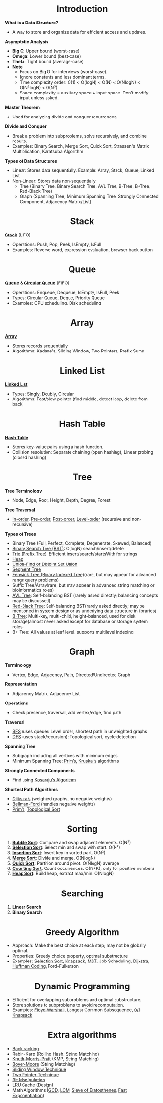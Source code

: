 # <h1 align=center>Introduction</h1>

**What is a Data Structure?**

- A way to store and organize data for efficient access and updates.

**Asymptotic Analysis**

- **Big O**: Upper bound (worst-case)
- **Omega**: Lower bound (best-case)
- **Theta**: Tight bound (average-case)
- **Note**:
  - Focus on Big O for interviews (worst-case).
  - Ignore constants and less dominant terms.
  - Time complexity order: O(1) < O(logN) < O(N) < O(NlogN) < O(N²logN) < O(N³)
  - Space complexity = auxiliary space + input space. Don’t modify input unless asked.

**Master Theorem**

- Used for analyzing divide and conquer recurrences.

**Divide and Conquer**

- Break a problem into subproblems, solve recursively, and combine results.
- Examples: Binary Search, Merge Sort, Quick Sort, Strassen's Matrix Multiplication, Karatsuba Algorithm

**Types of Data Structures**

- Linear: Stores data sequentially. Example: Array, Stack, Queue, Linked List
- Non-Linear: Stores data non-sequentially
  - Tree (Binary Tree, Binary Search Tree, AVL Tree, B-Tree, B+Tree, Red-Black Tree)
  - Graph (Spanning Tree, Minimum Spanning Tree, Strongly Connected Component, Adjacency Matrix/List)

# <h1 align=center>Stack</h1>

[**Stack**](1%20-%20Stack/Implementation.md) (LIFO)

- Operations: Push, Pop, Peek, IsEmpty, IsFull
- Examples: Reverse word, expression evaluation, browser back button

# <h1 align=center>Queue</h1>

[**Queue**](2%20-%20Queue/Implementation.md) & [**Circular Queue**](2%20-%20Queue/Circular%20Queue.md) (FIFO)

- Operations: Enqueue, Dequeue, IsEmpty, IsFull, Peek
- Types: Circular Queue, Deque, Priority Queue
- Examples: CPU scheduling, Disk scheduling

# <h1 align=center>Array</h1>

[**Array**](3%20-%20Array/Implementation.md)

- Stores records sequentially
- Algorithms: Kadane's, Sliding Window, Two Pointers, Prefix Sums

# <h1 align=center>Linked List</h1>

[**Linked List**](4%20-%20Linked%20List/Implementation.md)

- Types: Singly, Doubly, Circular
- Algorithms: Fast/slow pointer (find middle, detect loop, delete from back)

# <h1 align=center>Hash Table</h1>

[**Hash Table**](5%20-%20Hash%20Table/Implementation.md)

- Stores key-value pairs using a hash function.
- Collision resolution: Separate chaining (open hashing), Linear probing (closed hashing)

# <h1 align=center>Tree</h1>

**Tree Terminology**

- Node, Edge, Root, Height, Depth, Degree, Forest

**Tree Traversal**

- [In-order](7%20-%20Tree/Inorder%20Traversal.md), [Pre-order](7%20-%20Tree/Preorder%20Traversal.md), [Post-order](7%20-%20Tree/Postorder%20Traversal.md), [Level-order](7%20-%20Tree/Levelorder%20Traversal.md) (recursive and non-recursive)

**Types of Trees**

- Binary Tree (Full, Perfect, Complete, Degenerate, Skewed, Balanced)
- [Binary Search Tree (BST)](7%20-%20Tree/Binary%20Search%20Tree.md): O(logN) search/insert/delete
- [Trie (Prefix Tree)](7%20-%20Tree/Trie.md): Efficient insert/search/startsWith for strings
- [Heap](7%20-%20Tree/Heap%20Tree.md)
- [Union-Find or Disjoint Set Union](7%20-%20Tree/Union-Find.md)
- [Segment Tree](7%20-%20Tree/Segment%20Tree.md)
- [Fenwick Tree (Binary Indexed Tree)](7%20-%20Tree/Fenwick%20Tree.md)(rare, but may appear for advanced range query problems)
- [Suffix Tree/Array](7%20-%20Tree/Suffix%20Tree.md)(rare, but may appear in advanced string matching or bioinformatics roles)
- [AVL Tree](7%20-%20Tree/AVL%20Tree.md): Self-balancing BST (rarely asked directly; balancing concepts may be discussed)
- [Red-Black Tree](7%20-%20Tree/Red%20Block%20Tree.md): Self-balancing BST(rarely asked directly; may be mentioned in system design or as underlying data structure in libraries)
- [B-Tree](7%20-%20Tree/B-Tree.md): Multi-key, multi-child, height-balanced, used for disk storage(almost never asked except for database or storage system roles)
- [B+ Tree](7%20-%20Tree/B+Tree.md): All values at leaf level, supports multilevel indexing

# <h1 align=center>Graph</h1>

**Terminology**

- Vertex, Edge, Adjacency, Path, Directed/Undirected Graph

**Representation**

- Adjacency Matrix, Adjacency List

**Operations**

- Check presence, traversal, add vertex/edge, find path

**Traversal**

- [BFS](8%20-%20Graph/BFS.md) (uses queue): Level order, shortest path in unweighted graphs
- [DFS](8%20-%20Graph/DFS.md) (uses stack/recursion): Topological sort, cycle detection

**Spanning Tree**

- Subgraph including all vertices with minimum edges
- Minimum Spanning Tree: [Prim’s](8%20-%20Graph/Prims%20algo.md), [Kruskal’s](8%20-%20Graph/Kruskals%20algo.md) algorithms

**Strongly Connected Components**

- Find using [Kosaraju’s Algorithm](8%20-%20Graph/Kosarajus%20algo.md)

**Shortest Path Algorithms**

- [Dijkstra’s](8%20-%20Graph/Dijkstras%20algo.md) (weighted graphs, no negative weights)
- [Bellman-Ford](8%20-%20Graph/Bellman-ford%20algo.md) (handles negative weights)
- [Prim’s](8%20-%20Graph/Prims%20algo.md), [Topological Sort](8%20-%20Graph/Topological%20Sort.md)

# <h1 align=center>Sorting</h1>

1. [**Bubble Sort**](6%20-%20Sorting/Bubble%20Sort.md): Compare and swap adjacent elements. O(N²)
2. [**Selection Sort**](6%20-%20Sorting/Selection%20Sort.md): Select min and swap with start. O(N²)
3. [**Insertion Sort**](6%20-%20Sorting/Insertion%20Sort.md): Insert key in sorted part. O(N²)
4. [**Merge Sort**](6%20-%20Sorting/Merge%20Sort.md): Divide and merge. O(NlogN)
5. [**Quick Sort**](6%20-%20Sorting/Quick%20Sort.md): Partition around pivot. O(NlogN) average
6. [**Counting Sort**](6%20-%20Sorting/Counting%20Sort.md): Count occurrences. O(N+K), only for positive numbers
7. [**Heap Sort**](6%20-%20Sorting/Heap%20Sort.md): Build heap, extract max/min. O(NlogN)

# <h1 align=center>Searching</h1>

1. **Linear Search**
2. **Binary Search**

# <h1 align=center>Greedy Algorithm</h1>

- Approach: Make the best choice at each step; may not be globally optimal.
- Properties: Greedy choice property, optimal substructure
- Examples: [Selection Sort](6%20-%20Sorting/Selection%20Sort.md), [Knapsack](9%20-%20Dynamic%20programming/Knapsack.md), [MST](11%20-%20Greedy/MST.md), Job Scheduling, [Dijkstra](8%20-%20Graph/Dijkstras%20algo.md), [Huffman Coding](11%20-%20Greedy/Huffman%20Coding.md), Ford-Fulkerson

# <h1 align=center>Dynamic Programming</h1>

- Efficient for overlapping subproblems and optimal substructure.
- Store solutions to subproblems to avoid recomputation.
- Examples: [Floyd-Warshall](9%20-%20Dynamic%20programming/Floyd-Warshall.md), Longest Common Subsequence, [0/1 Knapsack](9%20-%20Dynamic%20programming/Knapsack.md)

# <h1 align=center>Extra algorithms</h1>

- [Backtracking](10%20-%20Miscellaneous%20Alogrithms/Backtracking.md)
- [Rabin-Karp](10%20-%20Miscellaneous%20Alogrithms/Rabin-Karp.md) (Rolling Hash, String Matching)
- [Knuth-Morris-Pratt](10%20-%20Miscellaneous%20Alogrithms/Knuth-Morris-Pratt.md) (KMP, String Matching)
- [Boyer-Moore](10%20-%20Miscellaneous%20Alogrithms/Boyer-Moore.md) (String Matching)
- [Sliding Window Technique](10%20-%20Miscellaneous%20Alogrithms/Sliding%20Window.md)
- [Two Pointer Technique](10%20-%20Miscellaneous%20Alogrithms/Two%20Pointer%20Technique.md)
- [Bit Manipulation](10%20-%20Miscellaneous%20Alogrithms/Bit%20Manipulation.md)
- [LRU Cache](10%20-%20Miscellaneous%20Alogrithms/LRU%20Cache.md) (Design)
- Math Algorithms ([GCD](10%20-%20Miscellaneous%20Alogrithms/GCD.md), [LCM](10%20-%20Miscellaneous%20Alogrithms/LCM.md), [Sieve of Eratosthenes](10%20-%20Miscellaneous%20Alogrithms/Sieve%20of%20Eratosthenes.md), [Fast Exponentiation](10%20-%20Miscellaneous%20Alogrithms/Fast%20Exponentiation.md))
